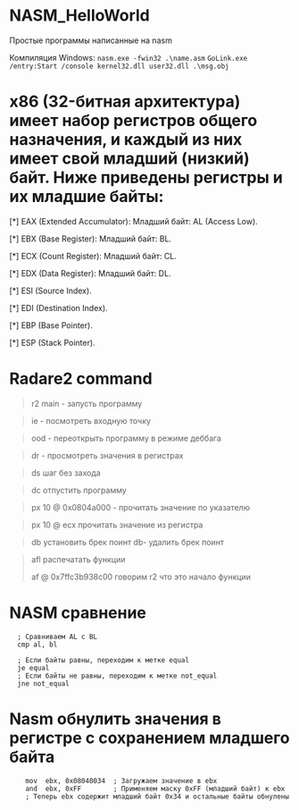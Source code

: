 # NASM_HelloWorld
Простые программы написанные на nasm 

Компиляция Windows:
`nasm.exe -fwin32 .\name.asm`
`GoLink.exe /entry:Start /console kernel32.dll user32.dll .\msg.obj`



# x86 (32-битная архитектура) имеет набор регистров общего назначения, и каждый из них имеет свой младший (низкий) байт. Ниже приведены регистры и их младшие байты:

   [*] EAX (Extended Accumulator):
        Младший байт: AL (Access Low).

   [*] EBX (Base Register):
        Младший байт: BL.

   [*] ECX (Count Register):
        Младший байт: CL.

   [*] EDX (Data Register):
        Младший байт: DL.

   [*] ESI (Source Index).

   [*] EDI (Destination Index).

   [*] EBP (Base Pointer).

   [*] ESP (Stack Pointer).


   # Radare2 command
   > r2 main - запусть программу

   > ie - посмотреть входную точку 

   > ood - переоткрыть программу в режиме деббага
   
   > dr - просмотреть значения в регистрах 
   
   > ds шаг без захода

   > dc отпустить программу

   > px 10 @ 0x0804a000 - прочитать значение по указателю

 >px 10 @ ecx прочитать значение из регистра

>db установить брек поинт db- удалить брек поинт

>afl распечатать функции
>
>af @ 0x7ffc3b938c00 говорим r2 что это начало функции


# NASM сравнение
  
  ``` 
    ; Сравниваем AL с BL
    cmp al, bl

    ; Если байты равны, переходим к метке equal
    je equal
    ; Если байты не равны, переходим к метке not_equal
    jne not_equal
```
# Nasm обнулить значения в регистре с сохранением младшего байта

```
    mov  ebx, 0x08040034  ; Загружаем значение в ebx
    and  ebx, 0xFF        ; Применяем маску 0xFF (младший байт) к ebx
    ; Теперь ebx содержит младший байт 0x34 и остальные байты обнулены
```
